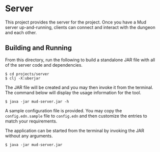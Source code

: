# Server

This project provides the server for the project. Once you have a Mud server
up-and-running, clients can connect and interact with the dungeon and each
other.


## Building and Running

From this directory, run the following to build a standalone JAR file with all
of the server code and dependencies.

```shell
$ cd projects/server
$ clj -X:uberjar
```

The JAR file will be created and you may then invoke it from the terminal. The
command below will display the usage information for the tool.

```shell
$ java -jar mud-server.jar -h
```

A sample configuration file is provided. You may copy the `config.edn.sample`
file to `config.edn` and then customize the entries to match your requirements.

The application can be started from the terminal by invoking the JAR without any
arguments.

```shell
$ java -jar mud-server.jar
